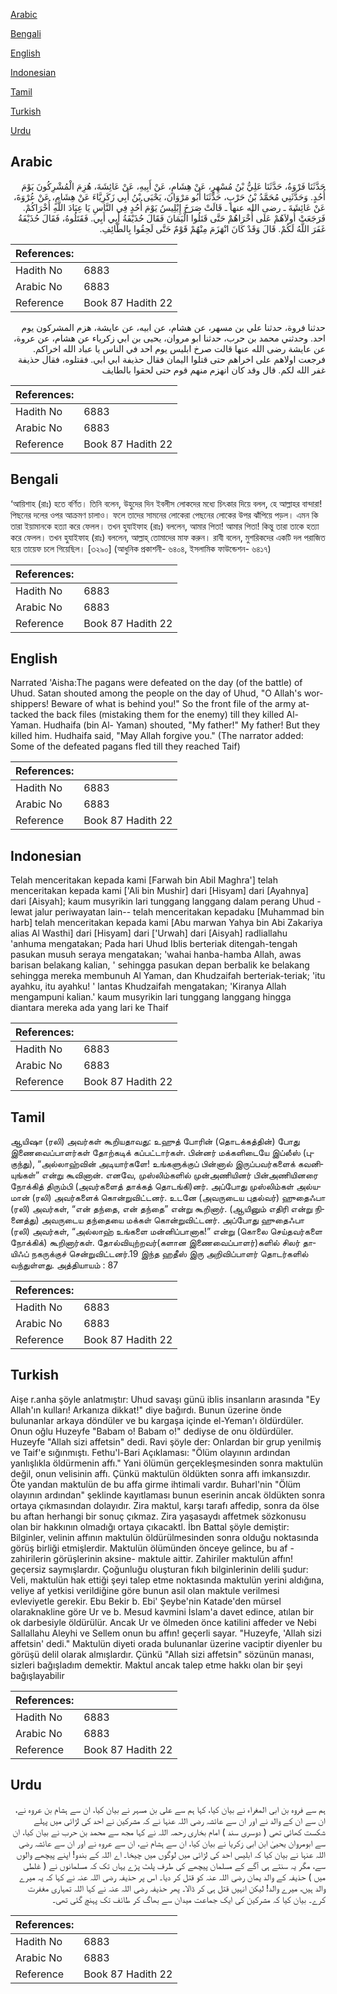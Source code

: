 [Arabic](#arabic)

[Bengali](#bengali)

[English](#english)

[Indonesian](#indonesian)

[Tamil](#tamil)

[Turkish](#turkish)

[Urdu](#urdu)

## Arabic


<div dir="rtl" lang="ar" style={{fontSize:'larger',backgroundColor:'#f8f9fa',padding:20}}>
حَدَّثَنَا فَرْوَةُ، حَدَّثَنَا عَلِيُّ بْنُ مُسْهِرٍ، عَنْ هِشَامٍ، عَنْ أَبِيهِ، عَنْ عَائِشَةَ، هُزِمَ الْمُشْرِكُونَ يَوْمَ أُحُدٍ‏.‏ وَحَدَّثَنِي مُحَمَّدُ بْنُ حَرْبٍ، حَدَّثَنَا أَبُو مَرْوَانَ، يَحْيَى بْنُ أَبِي زَكَرِيَّاءَ عَنْ هِشَامٍ، عَنْ عُرْوَةَ، عَنْ عَائِشَةَ ـ رضى الله عنها ـ قَالَتْ صَرَخَ إِبْلِيسُ يَوْمَ أُحُدٍ فِي النَّاسِ يَا عِبَادَ اللَّهِ أُخْرَاكُمْ‏.‏ فَرَجَعَتْ أُولاَهُمْ عَلَى أُخْرَاهُمْ حَتَّى قَتَلُوا الْيَمَانَ فَقَالَ حُذَيْفَةُ أَبِي أَبِي‏.‏ فَقَتَلُوهُ، فَقَالَ حُذَيْفَةُ غَفَرَ اللَّهُ لَكُمْ‏.‏ قَالَ وَقَدْ كَانَ انْهَزَمَ مِنْهُمْ قَوْمٌ حَتَّى لَحِقُوا بِالطَّائِفِ‏.‏
</div>
<div style={{backgroundColor:'#f8f9fa',padding:20, marginBottom: 10}}><table> <thead> <tr> <th>References:</th> <th></th> </tr> </thead> <tbody><tr><td>Hadith No</td><td>6883</td></tr><tr><td>Arabic No</td><td>6883</td></tr><tr><td>Reference</td><td>Book 87 Hadith 22</td></tr></tbody></table></div>


<div dir="rtl" lang="ar" style={{fontSize:'larger',backgroundColor:'#f8f9fa',padding:20}}>
حدثنا فروة، حدثنا علي بن مسهر، عن هشام، عن ابيه، عن عايشة، هزم المشركون يوم احد. وحدثني محمد بن حرب، حدثنا ابو مروان، يحيى بن ابي زكرياء عن هشام، عن عروة، عن عايشة رضى الله عنها قالت صرخ ابليس يوم احد في الناس يا عباد الله اخراكم. فرجعت اولاهم على اخراهم حتى قتلوا اليمان فقال حذيفة ابي ابي. فقتلوه، فقال حذيفة غفر الله لكم. قال وقد كان انهزم منهم قوم حتى لحقوا بالطايف
</div>
<div style={{backgroundColor:'#f8f9fa',padding:20, marginBottom: 10}}><table> <thead> <tr> <th>References:</th> <th></th> </tr> </thead> <tbody><tr><td>Hadith No</td><td>6883</td></tr><tr><td>Arabic No</td><td>6883</td></tr><tr><td>Reference</td><td>Book 87 Hadith 22</td></tr></tbody></table></div>

## Bengali


<div dir="ltr" lang="bn" style={{fontSize:'larger',backgroundColor:'#f8f9fa',padding:20}}>
‘আয়িশাহ (রাঃ) হতে বর্ণিত। তিনি বলেন, উহুদের দিন ইবলীস লোকদের মধ্যে চিৎকার দিয়ে বলল, হে আল্লাহর বান্দারা! পিছনের দলের ওপর আক্রমণ চালাও। ফলে তাদের সামনের লোকেরা পেছনের লোকের উপর ঝাঁপিয়ে পড়ল। এমন কি তারা ইয়ামানকে হত্যা করে ফেলল। তখন হুযাইফাহ (রাঃ) বললেন, আমার পিতা! আমার পিতা! কিন্তু তারা তাকে হত্যা করে ফেলল। তখন হুযাইফাহ (রাঃ) বললেন, আল্লাহ্ তোমাদের মাফ করুন। রাবী বলেন, মুশরিকদের একটি দল পরাজিত হয়ে তায়েফ চলে গিয়েছিল। [৩২৯০] (আধুনিক প্রকাশনী- ৬৪০৪, ইসলামিক ফাউন্ডেশন- ৬৪১৭)
</div>
<div style={{backgroundColor:'#f8f9fa',padding:20, marginBottom: 10}}><table> <thead> <tr> <th>References:</th> <th></th> </tr> </thead> <tbody><tr><td>Hadith No</td><td>6883</td></tr><tr><td>Arabic No</td><td>6883</td></tr><tr><td>Reference</td><td>Book 87 Hadith 22</td></tr></tbody></table></div>

## English


<div dir="ltr" lang="en" style={{fontSize:'larger',backgroundColor:'#f8f9fa',padding:20}}>
Narrated 'Aisha:The pagans were defeated on the day (of the battle) of Uhud. Satan shouted among the people on the day of Uhud, "O Allah's worshippers! Beware of what is behind you!" So the front file of the army attacked the back files (mistaking them for the enemy) till they killed Al-Yaman. Hudhaifa (bin Al- Yaman) shouted, "My father!" My father! But they killed him. Hudhaifa said, "May Allah forgive you." (The narrator added: Some of the defeated pagans fled till they reached Taif)
</div>
<div style={{backgroundColor:'#f8f9fa',padding:20, marginBottom: 10}}><table> <thead> <tr> <th>References:</th> <th></th> </tr> </thead> <tbody><tr><td>Hadith No</td><td>6883</td></tr><tr><td>Arabic No</td><td>6883</td></tr><tr><td>Reference</td><td>Book 87 Hadith 22</td></tr></tbody></table></div>

## Indonesian


<div dir="ltr" lang="id" style={{fontSize:'larger',backgroundColor:'#f8f9fa',padding:20}}>
Telah menceritakan kepada kami [Farwah bin Abil Maghra'] telah menceritakan kepada kami ['Ali bin Mushir] dari [Hisyam] dari [Ayahnya] dari [Aisyah]; kaum musyrikin lari tunggang langgang dalam perang Uhud -lewat jalur periwayatan lain-- telah menceritakan kepadaku [Muhammad bin harb] telah menceritakan kepada kami [Abu marwan Yahya bin Abi Zakariya alias Al Wasthi] dari [Hisyam] dari ['Urwah] dari [Aisyah] radliallahu 'anhuma mengatakan; Pada hari Uhud Iblis berteriak ditengah-tengah pasukan musuh seraya mengatakan; 'wahai hanba-hamba Allah, awas barisan belakang kalian, ' sehingga pasukan depan berbalik ke belakang sehingga mereka membunuh Al Yaman, dan Khudzaifah berteriak-teriak; 'itu ayahku, itu ayahku! ' lantas Khudzaifah mengatakan; 'Kiranya Allah mengampuni kalian.' kaum musyrikin lari tunggang langgang hingga diantara mereka ada yang lari ke Thaif
</div>
<div style={{backgroundColor:'#f8f9fa',padding:20, marginBottom: 10}}><table> <thead> <tr> <th>References:</th> <th></th> </tr> </thead> <tbody><tr><td>Hadith No</td><td>6883</td></tr><tr><td>Arabic No</td><td>6883</td></tr><tr><td>Reference</td><td>Book 87 Hadith 22</td></tr></tbody></table></div>

## Tamil


<div dir="ltr" lang="ta" style={{fontSize:'larger',backgroundColor:'#f8f9fa',padding:20}}>
ஆயிஷா (ரலி) அவர்கள் கூறியதாவது: உஹுத் போரின் (தொடக்கத்தின்) போது இணைவைப்பாளர்கள் தோற்கடிக் கப்பட்டார்கள். பின்னர் மக்களிடையே இப்லீஸ் (புகுந்து), “அல்லாஹ்வின் அடியார்களே! உங்களுக்குப் பின்னால் இருப்பவர்களைக் கவனியுங்கள்” என்று கூவினான். எனவே, முஸ்லிம்களில் முன்அணியினர் பின்அணியினரை நோக்கித் திரும்பி (அவர்களைத் தாக்கத் தொடங்கி)னர். அப்போது முஸ்லிம்கள் அல்யமான் (ரலி) அவர்களைக் கொன்றுவிட்டனர். உடனே (அவருடைய புதல்வர்) ஹுதைஃபா (ரலி) அவர்கள், “என் தந்தை, என் தந்தை” என்று கூறினார். (ஆயினும் எதிரி என்று நினைத்து) அவருடைய தந்தையை மக்கள் கொன்றுவிட்டனர். அப்போது ஹுதைஃபா (ரலி) அவர்கள், “அல்லாஹ் உங்களை மன்னிப்பானாக!” என்று (கொலை செய்தவர்களை நோக்கிக்) கூறினார்கள். தோல்வியுற்றவர்(களான இணைவைப்பாளர்)களில் சிலர் தாயிஃப் நகருக்குச் சென்றுவிட்டனர்.19 இந்த ஹதீஸ் இரு அறிவிப்பாளர் தொடர்களில் வந்துள்ளது. அத்தியாயம் : 87
</div>
<div style={{backgroundColor:'#f8f9fa',padding:20, marginBottom: 10}}><table> <thead> <tr> <th>References:</th> <th></th> </tr> </thead> <tbody><tr><td>Hadith No</td><td>6883</td></tr><tr><td>Arabic No</td><td>6883</td></tr><tr><td>Reference</td><td>Book 87 Hadith 22</td></tr></tbody></table></div>

## Turkish


<div dir="ltr" lang="tr" style={{fontSize:'larger',backgroundColor:'#f8f9fa',padding:20}}>
Aişe r.anha şöyle anlatmıştır: Uhud savaşı günü iblis insanların arasında "Ey Allah'ın kulları! Arkanıza dikkat!" diye bağırdı. Bunun üzerine önde bulunanlar arkaya döndüler ve bu kargaşa içinde el-Yeman'ı öldürdüler. Onun oğlu Huzeyfe "Babam o! Babam o!" dediyse de onu öldürdüler. Huzeyfe "Allah sizi affetsin" dedi. Ravi şöyle der: Onlardan bir grup yenilmiş ve Taif'e sığınmıştı. Fethu'l-Bari Açıklaması: "Ölüm olayının ardından yanlışlıkla öldürmenin affı." Yani ölümün gerçekleşmesinden sonra maktulün değil, onun velisinin affı. Çünkü maktulün öldükten sonra affı imkansızdır. Öte yandan maktulün de bu affa girme ihtimali vardır. Buharl'nin "Ölüm olayının ardından" şeklinde kayıtlaması bunun eserinin ancak öldükten sonra ortaya çıkmasından dolayıdır. Zira maktul, karşı tarafı affedip, sonra da ölse bu aftan herhangi bir sonuç çıkmaz. Zira yaşasaydı affetmek sözkonusu olan bir hakkının olmadığı ortaya çıkacaktl. İbn Battal şöyle demiştir: Bilginler, velinin affının maktulün öldürülmesinden sonra olduğu noktasında görüş birliği etmişlerdir. Maktulün ölümünden önceye gelince, bu af -zahirilerin görüşlerinin aksine- maktule aittir. Zahiriler maktulün affın! geçersiz saymışlardır. Çoğunluğu oluşturan fıkıh bilginlerinin delili şudur: Veli, maktulün hak ettiği şeyi talep etme noktasında maktulün yerini aldığına, veliye af yetkisi verildiğine göre bunun asil olan maktule verilmesi evleviyetle gerekir. Ebu Bekir b. Ebi' Şeybe'nin Katade'den mürsel olaraknakline göre Ur ve b. Mesud kavmini İslam'a davet edince, atılan bir ok darbesiyle öldürülür. Ancak Ur ve ölmeden önce katilini affeder ve Nebi Sallallahu Aleyhi ve Sellem onun bu affın! geçerli sayar. "Huzeyfe, 'Allah sizi affetsin' dedi." Maktulün diyeti orada bulunanlar üzerine vaciptir diyenler bu görüşü delil olarak almışlardır. Çünkü "Allah sizi affetsin" sözünün manası, sizleri bağışladım demektir. Maktul ancak talep etme hakkı olan bir şeyi bağışlayabilir
</div>
<div style={{backgroundColor:'#f8f9fa',padding:20, marginBottom: 10}}><table> <thead> <tr> <th>References:</th> <th></th> </tr> </thead> <tbody><tr><td>Hadith No</td><td>6883</td></tr><tr><td>Arabic No</td><td>6883</td></tr><tr><td>Reference</td><td>Book 87 Hadith 22</td></tr></tbody></table></div>

## Urdu


<div dir="rtl" lang="ur" style={{fontSize:'larger',backgroundColor:'#f8f9fa',padding:20}}>
ہم سے فروہ بن ابی المغراء نے بیان کیا، کہا ہم سے علی بن مسہر نے بیان کیا، ان سے ہشام بن عروہ نے، ان سے ان کے والد نے اور ان سے عائشہ رضی اللہ عنہا نے کہ مشرکین نے احد کی لڑائی میں پہلے شکست کھائی تھی ( دوسری سند ) امام بخاری رحمہ اللہ نے کہا مجھ سے محمد بن حرب نے بیان کیا، ان سے ابومروان یحییٰ ابن ابی زکریا نے بیان کیا، ان سے ہشام نے، ان سے عروہ نے اور ان سے عائشہ رضی اللہ عنہا نے بیان کیا کہ ابلیس احد کی لڑائی میں لوگوں میں چیخا۔ اے اللہ کے بندو! اپنے پیچھے والوں سے، مگر یہ سنتے ہی آگے کے مسلمان پیچھے کی طرف پلٹ پڑے یہاں تک کہ مسلمانوں نے ( غلطی میں ) حذیفہ کے والد یمان رضی اللہ عنہ کو قتل کر دیا۔ اس پر حذیفہ رضی اللہ عنہ نے کہا کہ یہ میرے والد ہیں، میرے والد! لیکن انہیں قتل ہی کر ڈالا۔ پھر حذیفہ رضی اللہ عنہ نے کہا اللہ تمہاری مغفرت کرے۔ بیان کیا کہ مشرکین کی ایک جماعت میدان سے بھاگ کر طائف تک پہنچ گئی تھی۔
</div>
<div style={{backgroundColor:'#f8f9fa',padding:20, marginBottom: 10}}><table> <thead> <tr> <th>References:</th> <th></th> </tr> </thead> <tbody><tr><td>Hadith No</td><td>6883</td></tr><tr><td>Arabic No</td><td>6883</td></tr><tr><td>Reference</td><td>Book 87 Hadith 22</td></tr></tbody></table></div>